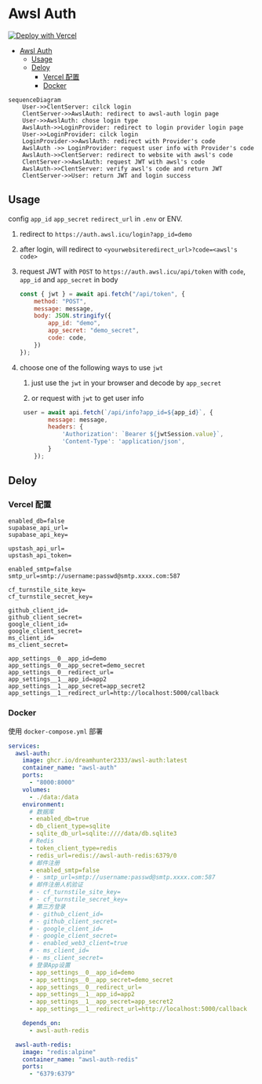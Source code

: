 # Awsl Auth

[![Deploy with Vercel](https://vercel.com/button)](https://vercel.com/new/clone?repository-url=https://github.com/dreamhunter2333/awsl-auth)

- [Awsl Auth](#awsl-auth)
  - [Usage](#usage)
  - [Deloy](#deloy)
    - [Vercel 配置](#vercel-配置)
    - [Docker](#docker)

```mermaid
sequenceDiagram
    User->>ClentServer: cilck login
    ClentServer->>AwslAuth: redirect to awsl-auth login page
    User->>AwslAuth: chose login type
    AwslAuth->>LoginProvider: redirect to login provider login page
    User->>LoginProvider: cilck login
    LoginProvider->>AwslAuth: redirect with Provider's code
    AwslAuth ->> LoginProvider: request user info with Provider's code
    AwslAuth->>ClentServer: redirect to website with awsl's code
    ClentServer->>AwslAuth: request JWT with awsl's code
    AwslAuth->>ClentServer: verify awsl's code and return JWT
    ClentServer->>User: return JWT and login success
```

## Usage

config `app_id` `app_secret` `redirect_url` in `.env` or ENV.

1. redirect to `https://auth.awsl.icu/login?app_id=demo`

2. after login, will redirect to `<yourwebsiteredirect_url>?code=<awsl's code>`

3. request JWT with `POST` to `https://auth.awsl.icu/api/token` with `code`, `app_id` and `app_secret` in body

    ```js
    const { jwt } = await api.fetch("/api/token", {
        method: "POST",
        message: message,
        body: JSON.stringify({
            app_id: "demo",
            app_secret: "demo_secret",
            code: code,
        })
    });
    ```

4. choose one of the following ways to use `jwt`
   1. just use the `jwt` in your browser and decode by `app_secret`

   2. or request with `jwt` to get user info

    ```js
     user = await api.fetch(`/api/info?app_id=${app_id}`, {
            message: message,
            headers: {
                'Authorization': `Bearer ${jwtSession.value}`,
                'Content-Type': 'application/json',
            }
        });
     ```

## Deloy

### Vercel 配置

```dotenv
enabled_db=false
supabase_api_url=
supabase_api_key=

upstash_api_url=
upstash_api_token=

enabled_smtp=false
smtp_url=smtp://username:passwd@smtp.xxxx.com:587

cf_turnstile_site_key=
cf_turnstile_secret_key=

github_client_id=
github_client_secret=
google_client_id=
google_client_secret=
ms_client_id=
ms_client_secret=

app_settings__0__app_id=demo
app_settings__0__app_secret=demo_secret
app_settings__0__redirect_url=
app_settings__1__app_id=app2
app_settings__1__app_secret=app_secret2
app_settings__1__redirect_url=http://localhost:5000/callback
```

### Docker

使用 `docker-compose.yml` 部署

```yaml
services:
  awsl-auth:
    image: ghcr.io/dreamhunter2333/awsl-auth:latest
    container_name: "awsl-auth"
    ports:
      - "8000:8000"
    volumes:
      - ./data:/data
    environment:
      # 数据库
      - enabled_db=true
      - db_client_type=sqlite
      - sqlite_db_url=sqlite:////data/db.sqlite3
      # Redis
      - token_client_type=redis
      - redis_url=redis://awsl-auth-redis:6379/0
      # 邮件注册
      - enabled_smtp=false
      # - smtp_url=smtp://username:passwd@smtp.xxxx.com:587
      # 邮件注册人机验证
      # - cf_turnstile_site_key=
      # - cf_turnstile_secret_key=
      # 第三方登录
      # - github_client_id=
      # - github_client_secret=
      # - google_client_id=
      # - google_client_secret=
      # - enabled_web3_client=true
      # - ms_client_id=
      # - ms_client_secret=
      # 登录App设置
      - app_settings__0__app_id=demo
      - app_settings__0__app_secret=demo_secret
      - app_settings__0__redirect_url=
      - app_settings__1__app_id=app2
      - app_settings__1__app_secret=app_secret2
      - app_settings__1__redirect_url=http://localhost:5000/callback

    depends_on:
      - awsl-auth-redis

  awsl-auth-redis:
    image: "redis:alpine"
    container_name: "awsl-auth-redis"
    ports:
      - "6379:6379"
```

